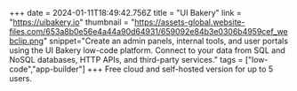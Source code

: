 +++
date = 2024-01-11T18:49:42.756Z
title = "UI Bakery"
link = "https://uibakery.io"
thumbnail = "https://assets-global.website-files.com/653a8b0e56e4a44a90d64931/659092e84b3e0306b4959cef_webclip.png"
snippet="Create an admin panels, internal tools, and user portals using the UI Bakery low-code platform. Connect to your data from SQL and NoSQL databases, HTTP APIs, and third-party services."
tags = ["low-code","app-builder"]
+++
Free cloud and self-hosted version for up to 5 users.
